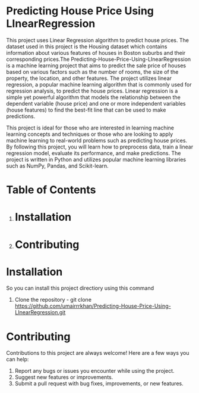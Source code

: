 # Predicting House Price Using LInearRegression
This project uses Linear Regression algorithm to predict house prices. The dataset used in this project is the Housing dataset which contains information about various features of houses in Boston suburbs and their corresponding prices.The Predicting-House-Price-Using-LInearRegression is a machine learning project that aims to predict the sale price of houses based on various factors such as the number of rooms, the size of the property, the location, and other features. The project utilizes linear regression, a popular machine learning algorithm that is commonly used for regression analysis, to predict the house prices. Linear regression is a simple yet powerful algorithm that models the relationship between the dependent variable (house price) and one or more independent variables (house features) to find the best-fit line that can be used to make predictions.

This project is ideal for those who are interested in learning machine learning concepts and techniques or those who are looking to apply machine learning to real-world problems such as predicting house prices. By following this project, you will learn how to preprocess data, train a linear regression model, evaluate its performance, and make predictions. The project is written in Python and utilizes popular machine learning libraries such as NumPy, Pandas, and Scikit-learn.

# Table of Contents
1. # Installation
3. # Contributing

# Installation 
So you can install this project directiory using this command
1. Clone the repository - git clone https://github.com/umairrrkhan/Predicting-House-Price-Using-LInearRegression.git

# Contributing
Contributions to this project are always welcome! Here are a few ways you can help:
1. Report any bugs or issues you encounter while using the project.
2. Suggest new features or improvements.
3. Submit a pull request with bug fixes, improvements, or new features.
